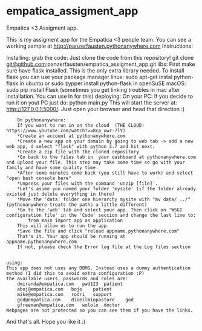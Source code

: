 # empatica_assigment_app
Empatica &lt;3 Assigment app.

This is my assigment app for the Empatica <3 people team.
You can see a working sample at http://panzerfausten.pythonanywhere.com
Instructions:
  
  Installing:
    grab the code:
	Just clone the code from this repository! 
		git clone git@github.com:panzerfausten/empatica_assigment_app.git
    libs:
 	First make sure have flask installed. This is the only extra library needed.
	To install flask you can use your package manager
		linux: sudo apt-get instal python-flask in ubuntu or sudo zypper install python-flask in openSuSE 
	macOS:	sudo pip install Flask (sometimes you get linking troubles in mac after installation. You can use ln for this)
    deploying:
    	On your PC:
		If you decide to run it on yout PC just do:
			python  main.py
		This will start the server at:  http://127.0.0.1:5000/. Just open your browser and head that direction :)
    
    	On pythonanywhere:
		If you want to run in on the cloud  (THE CLOUD!  https://www.youtube.com/watch?v=8cp_uwr-7lY)
		*Create an account at pythonanywhere.com
		*Create a new app on your domain by going to web tab -> add a new web app, d select "flask" with python 2.7 and hit next.
		*Create a zip file with the cloned repository 
		*Go back to the files tab in  your dashboard at pythonanywhere.com and upload your file. This step may take some time so go with your family and have some quality time.
		*After some minutes come back (you still have to work) and select "open bash console here"
		*Unpress your files with the command 'unzip [file]'.
		*Let's asume you named your folder 'mysite' (if the folder already existed just delete everything in there)
		*Move the 'data' folder one hierarchy mysite with "mv data/ ../" (pythonanywhere treats the paths a little different)
		*Go to the 'web' tab and select your app. Then click on 'WSGI configuration file' in the 'Code' seccion and change the last line to:
			from main import app as application
		This will allow us to run the app.
		*Save the file and click "reload appname.pythonanywhere.com"
		That's it. Your app should be running at appname.pythonanywhere.com
		If not, please check the Error log file at the Log files section

		
    using:
	This app does not uses any DBMS. Instead uses a dummy authentication method (I did this to avoid extra configuration :P)
	the available users, passwords and roles are:
		dmiranda@empatica.com	pwd123	patient
		aboj@empatica.com	bojo	patient
		mike@empatica.com	rodri	support
		god@empatica.com	dioeilmiopastore	god
		gfreeman@empatica.com	wololo	doctor
	Webpages are not protected so you can see them if you have the links. 
    

And that's all. Hope you like it :)
